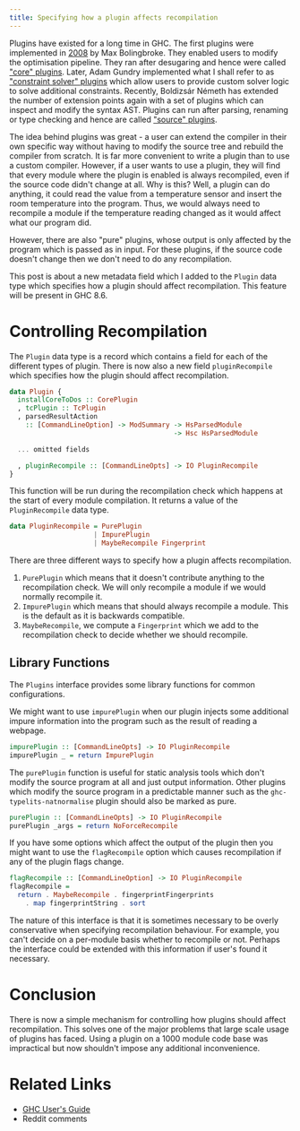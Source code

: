 ```yaml
---
title: Specifying how a plugin affects recompilation
---
```


Plugins have existed for a long time in GHC. The first plugins were
implemented in [2008](http://blog.omega-prime.co.uk/2008/06/15/compiler-plugins-for-ghc-the-first-week/) by Max Bolingbroke. They enabled users to
modify the optimisation pipeline. They ran after desugaring and hence were
called ["core" plugins](http://mpickering.github.io/ghc-docs/build-html/users_guide/extending_ghc.html#core-plugins-in-more-detail). Later, Adam Gundry implemented what I shall
refer to as ["constraint solver" plugins](http://adam.gundry.co.uk/pub/typechecker-plugins/) which allow users to provide
custom solver logic to solve additional constraints. Recently, Boldizsár Németh
has extended the number of extension points again with a set of plugins which
can inspect and modify the syntax AST. Plugins can run after parsing, renaming
or type checking and hence are called ["source" plugins](http://mpickering.github.io/ghc-docs/build-html/users_guide/extending_ghc.html#source-plugins).

The idea behind plugins was great - a user can extend the compiler in their
own specific way without having to modify the source tree and rebuild the
compiler from scratch. It is far more convenient to write a plugin than to use
a custom compiler. However, if a user wants to use a plugin, they will find
that every module where the plugin is enabled is always recompiled, even if the
source code didn't change at all. Why is this? Well, a plugin can do anything,
it could read the value from a temperature sensor and insert the
room temperature into the program. Thus, we would always need to recompile
a module if the temperature reading changed as it would affect what our program did.

However, there are also "pure" plugins, whose output is only affected
by the program which is passed as in input. For these plugins, if the source
code doesn't change then we don't need to do any recompilation.

This post is about a new metadata field which I added to the `Plugin`
data type which specifies how a plugin should affect recompilation.
This feature will be present in GHC 8.6.

<!--more-->

# Controlling Recompilation

The `Plugin` data type is a record which contains a field for each
of the different types of plugin. There is now also a new field `pluginRecompile`
which specifies how the plugin should affect recompilation.

```haskell
data Plugin {
  installCoreToDos :: CorePlugin
  , tcPlugin :: TcPlugin
  , parsedResultAction
    :: [CommandLineOption] -> ModSummary -> HsParsedModule
                                         -> Hsc HsParsedModule

  ... omitted fields

  , pluginRecompile :: [CommandLineOpts] -> IO PluginRecompile
}
```

This function will be run during the recompilation
check which happens at the start of every module compilation.
It returns a value of the `PluginRecompile` data type.

```haskell
data PluginRecompile = PurePlugin
                     | ImpurePlugin
                     | MaybeRecompile Fingerprint
```

There are three different ways to specify how a plugin affects
recompilation.

1. `PurePlugin` which means that it doesn't contribute
anything to the recompilation check. We will only recompile a module if
we would normally recompile it.
2. `ImpurePlugin` which means that should always recompile a module.
  This is the default as it is backwards compatible.
3. `MaybeRecompile`, we compute a `Fingerprint` which we add to the
  recompilation check to decide whether we should recompile.

## Library Functions

The `Plugins` interface provides some library functions for common configurations.

We might want to use `impurePlugin` when our plugin injects some additional
impure information into the program such as the result of reading a webpage.

```haskell
impurePlugin :: [CommandLineOpts] -> IO PluginRecompile
impurePlugin _ = return ImpurePlugin
```

The `purePlugin` function is useful for static analysis tools which don't modify
the source program at all and just output information. Other plugins which
modify the source program in a predictable manner such as the `ghc-typelits-natnormalise`
plugin should also be marked as pure.


```haskell
purePlugin :: [CommandLineOpts] -> IO PluginRecompile
purePlugin _args = return NoForceRecompile
```

If you have some options which affect the output of the plugin then you might
want to use the `flagRecompile` option which causes recompilation if any of the
plugin flags change.

```haskell
flagRecompile :: [CommandLineOption] -> IO PluginRecompile
flagRecompile =
  return . MaybeRecompile . fingerprintFingerprints
    . map fingerprintString . sort
```

The nature of this interface is that it is sometimes necessary to be
overly conservative when specifying recompilation behaviour. For example,
you can't decide on a per-module basis whether to recompile or not. Perhaps
the interface could be extended with this information if user's found it
necessary.

# Conclusion

There is now a simple mechanism for controlling how plugins should affect
recompilation. This solves one of the major problems that large scale usage
of plugins has faced. Using a plugin on a 1000 module code base was impractical
but now shouldn't impose any additional inconvenience.

# Related Links

* [GHC User's Guide](http://mpickering.github.io/ghc-docs/build-html/users_guide/extending_ghc.html#controlling-recompilation)
* Reddit comments




